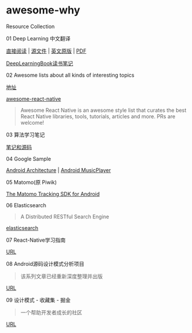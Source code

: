 # awesome-why

Resource Collection

01 Deep Learning 中文翻译

[直接阅读](https://exacity.github.io/deeplearningbook-chinese/) | [源文件](https://github.com/exacity/deeplearningbook-chinese)
 | [英文原版](http://www.deeplearningbook.org/) | [PDF](https://github.com/exacity/deeplearningbook-chinese/releases/download/v0.5-beta/dlbook_cn_v0.5-beta.pdf)

[DeepLearningBook读书笔记](https://github.com/DiscoverML/simplified-deeplearning)

02 Awesome lists about all kinds of interesting topics

[地址](https://github.com/sindresorhus/awesome)

[awesome-react-native](https://github.com/jondot/awesome-react-native)

>Awesome React Native is an awesome style list that curates the best React Native libraries, tools, tutorials, articles and more. PRs are welcome! 

03 算法学习笔记

[笔记和源码](https://github.com/nonstriater/Learn-Algorithms)

04 Google Sample

[Android Architecture](https://github.com/googlesamples/android-architecture) | [Android MusicPlayer](https://github.com/googlesamples/android-UniversalMusicPlayer)

05 Matomo(原 Piwik)

[The Matomo Tracking SDK for Android](https://github.com/matomo-org/matomo-sdk-android)

06 Elasticsearch

>A Distributed RESTful Search Engine

[elasticsearch](https://github.com/elastic/elasticsearch)

07 React-Native学习指南

[URL](https://github.com/reactnativecn/react-native-guide)

08 Android源码设计模式分析项目

>该系列文章已经重新深度整理并出版

[URL](https://github.com/simple-android-framework/android_design_patterns_analysis)

09 设计模式 - 收藏集 - 掘金

>一个帮助开发者成长的社区

[URL](https://zhuanlan.zhihu.com/p/27309864)
